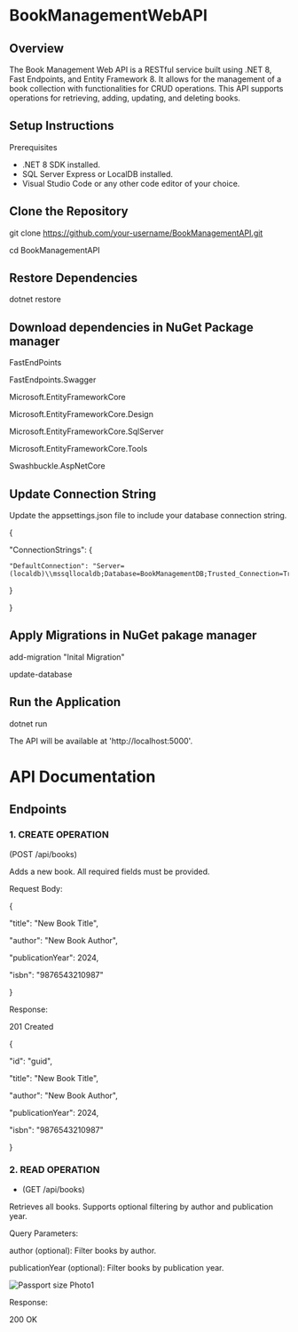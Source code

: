 # BookManagementWebAPI
## Overview
The Book Management Web API is a RESTful service built using .NET 8, Fast Endpoints, and Entity Framework 8. It allows for the management of a book collection with functionalities for CRUD operations. This API supports operations for retrieving, adding, updating, and deleting books.
## Setup Instructions
Prerequisites
  - .NET 8 SDK installed.
  - SQL Server Express or LocalDB installed.
  - Visual Studio Code or any other code editor of your choice.
## Clone the Repository
git clone https://github.com/your-username/BookManagementAPI.git 

cd BookManagementAPI
## Restore Dependencies
dotnet restore
## Download dependencies in NuGet Package manager
FastEndPoints

FastEndpoints.Swagger

Microsoft.EntityFrameworkCore

Microsoft.EntityFrameworkCore.Design

Microsoft.EntityFrameworkCore.SqlServer

Microsoft.EntityFrameworkCore.Tools

Swashbuckle.AspNetCore
## Update Connection String
Update the appsettings.json file to include your database connection string.

{

  "ConnectionStrings": {
  
    "DefaultConnection": "Server=(localdb)\\mssqllocaldb;Database=BookManagementDB;Trusted_Connection=True;MultipleActiveResultSets=true"
    
  }
  
}
## Apply Migrations in NuGet pakage manager
add-migration "Inital Migration"

update-database

## Run the Application
dotnet run

The API will be available at 'http://localhost:5000'.

# API Documentation
## Endpoints
### 1. CREATE OPERATION
  (POST /api/books)
  
Adds a new book. All required fields must be provided.

Request Body:

{

  "title": "New Book Title",
  
  "author": "New Book Author",
  
  "publicationYear": 2024,
  
  "isbn": "9876543210987"
  
}

Response:

201 Created

{

  "id": "guid",
  
  "title": "New Book Title",
  
  "author": "New Book Author",
  
  "publicationYear": 2024,
  
  "isbn": "9876543210987"
  
}

### 2. READ OPERATION
  -  (GET /api/books)
 
Retrieves all books. Supports optional filtering by author and publication year.

Query Parameters:

author (optional): Filter books by author.

publicationYear (optional): Filter books by publication year.

![Passport size Photo1](https://github.com/user-attachments/assets/679d01b5-52dc-4686-8a71-3392ee2e5845)


Response:

200 OK

